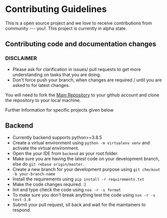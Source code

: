 # Contributing Guidelines

This is a open source project and we love to receive contributions from community --- you!. This project is currently in alpha state.

## Contributing code and documentation changes

### **DISCLAIMER**

- Please ask for clarification in issues/ pull requests to get more understanding on tasks that you are doing.
- Don't force push your branch, when changes are required / until you are asked to for latest changes.

You will need to fork the [Main Repository](https://github.com/nerds-amp-mods/Hackathon-Login-Starter-Pack.git) to your github account and clone the repository to your local machine.

Further Information for specific projects given below

## Backend

- Currently backend supports python>=3.8.5
- Create a virtual environment using `python -m virtualenv venv` and activate the virtual environment.
- Open the your IDE from `backend` as your root folder.
- Make sure you are having the latest code on your development branch, else do `git rebase origin/master`.
- Create a new branch for your development purpose using `git checkout -b your-branch-name`
- Install the requirements using `pip install -r requirements.txt`
- Make the code changes required. :)
- lint and type check the code using `nox -r -s format`
- To make sure you don't break anything test the code using `nox -r -s test-3.8`
- Submit your pull request, sit back and wait for the maintainers to respond.

